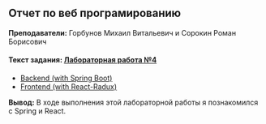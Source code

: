 ## Отчет по веб програмированию

**Преподаватели:** Горбунов Михаил Витальевич и Сорокин Роман Борисович


#### Текст задания: [Лабораторная работа №4](README.md)

  - [Backend (with Spring Boot)](https://github.com/crazifoo/laboratory-work-by-web-programming)
  - [Frontend (with React-Radux)](https://github.com/crazifoo/frontend-with-react-for-spring-boot-application)
  
**Вывод:** В ходе выполнения этой лабораторной работы я познакомился с Spring и React.
